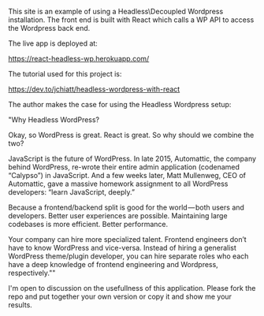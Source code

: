 This site is an example of using a Headless\Decoupled Wordpress installation. The front end is built with React which calls a WP API to access the Wordpress back end.

The live app is deployed at:

 https://react-headless-wp.herokuapp.com/

The tutorial used for this project is:

https://dev.to/jchiatt/headless-wordpress-with-react

The author makes the case for using the Headless Wordpress setup:

"Why Headless WordPress?

Okay, so WordPress is great. React is great. So why should we combine the two?

JavaScript is the future of WordPress. In late 2015, Automattic, the company behind WordPress, re-wrote their entire admin application (codenamed “Calypso”) in JavaScript. And a few weeks later, Matt Mullenweg, CEO of Automattic, gave a massive homework assignment to all WordPress developers: “learn JavaScript, deeply.”

Because a frontend/backend split is good for the world — both users and developers. Better user experiences are possible. Maintaining large codebases is more efficient. Better performance.

Your company can hire more specialized talent. Frontend engineers don’t have to know WordPress and vice-versa. Instead of hiring a generalist WordPress theme/plugin developer, you can hire separate roles who each have a deep knowledge of frontend engineering and Wordpress, respectively.""

I'm open to discussion on the usefullness of this application. Please fork the repo and put together your own version or copy it and show me your results.
